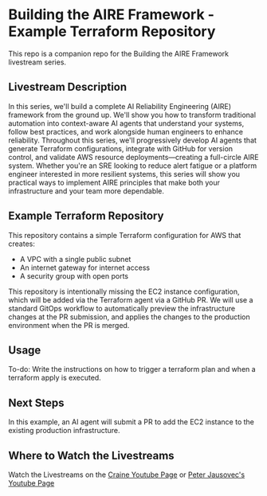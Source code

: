 # Building the AIRE Framework - Example Terraform Repository
This repo is a companion repo for the Building the AIRE Framework livestream series.

## Livestream Description

In this series, we'll build a complete AI Reliability Engineering (AIRE) framework from the ground up. We'll show you how to transform traditional automation into context-aware AI agents that understand your systems, follow best practices, and work alongside human engineers to enhance reliability. Throughout this series, we'll progressively develop AI agents that generate Terraform configurations, integrate with GitHub for version control, and validate AWS resource deployments—creating a full-circle AIRE system. Whether you're an SRE looking to reduce alert fatigue or a platform engineer interested in more resilient systems, this series will show you practical ways to implement AIRE principles that make both your infrastructure and your team more dependable.

## Example Terraform Repository

This repository contains a simple Terraform configuration for AWS that creates:
- A VPC with a single public subnet
- An internet gateway for internet access
- A security group with open ports

This repository is intentionally missing the EC2 instance configuration, which will be added via the Terraform agent via a  GitHub PR.  We will use a standard GitOps workflow to automatically preview the infrastructure changes at the PR submission, and applies the changes to the production environment when the PR is merged.

## Usage

To-do: Write the instructions on how to trigger a terraform plan and when a terraform apply is executed.

## Next Steps

In this example, an AI agent will submit a PR to add the EC2 instance to the existing production infrastructure.

## Where to Watch the Livestreams

Watch the Livestreams on the [Craine Youtube Page](https://youtube.com/playlist?list=PLWCdcuIgBGQPQKRAMR6RpP6HVPObfv8lM&si=qbkW_cKSx60ZZhei) or [Peter Jausovec's Youtube Page](https://www.youtube.com/watch?v=paqxLLotp3k)

